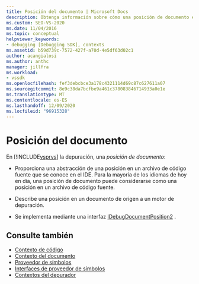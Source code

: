 ```yaml
---
title: Posición del documento | Microsoft Docs
description: Obtenga información sobre cómo una posición de documento en la depuración de Visual Studio proporciona una abstracción de una posición en un archivo de código fuente que se conoce en el IDE.
ms.custom: SEO-VS-2020
ms.date: 11/04/2016
ms.topic: conceptual
helpviewer_keywords:
- debugging [Debugging SDK], contexts
ms.assetid: b59d739c-7572-427f-a70d-4e5df63d02c1
author: acangialosi
ms.author: anthc
manager: jillfra
ms.workload:
- vssdk
ms.openlocfilehash: fef3debcbce3a178c4321114d69c87c627611a07
ms.sourcegitcommit: 8e9c38da7bcfbe9a461c378083846714933a0e1e
ms.translationtype: MT
ms.contentlocale: es-ES
ms.lasthandoff: 12/09/2020
ms.locfileid: "96915328"
---
```

# <a name="document-position"></a>Posición del documento
En [!INCLUDE[vsprvs](../../code-quality/includes/vsprvs_md.md)] la depuración, una *posición de documento*:

- Proporciona una abstracción de una posición en un archivo de código fuente que se conoce en el IDE. Para la mayoría de los idiomas de hoy en día, una posición de documento puede considerarse como una posición en un archivo de código fuente.

- Describe una posición en un documento de origen a un motor de depuración.

- Se implementa mediante una interfaz [IDebugDocumentPosition2](../../extensibility/debugger/reference/idebugdocumentposition2.md) .

## <a name="see-also"></a>Consulte también
- [Contexto de código](../../extensibility/debugger/code-context.md)
- [Contexto del documento](../../extensibility/debugger/document-context.md)
- [Proveedor de símbolos](../../extensibility/debugger/symbol-provider.md)
- [Interfaces de proveedor de símbolos](../../extensibility/debugger/reference/symbol-provider-interfaces.md)
- [Contextos del depurador](../../extensibility/debugger/debugger-contexts.md)
